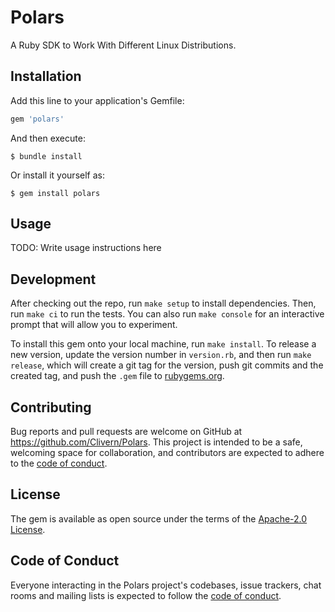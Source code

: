 # Polars

A Ruby SDK to Work With Different Linux Distributions.

## Installation

Add this line to your application's Gemfile:

```ruby
gem 'polars'
```

And then execute:

    $ bundle install

Or install it yourself as:

    $ gem install polars

## Usage

TODO: Write usage instructions here

## Development

After checking out the repo, run `make setup` to install dependencies. Then, run `make ci` to run the tests. You can also run `make console` for an interactive prompt that will allow you to experiment.

To install this gem onto your local machine, run `make install`. To release a new version, update the version number in `version.rb`, and then run `make release`, which will create a git tag for the version, push git commits and the created tag, and push the `.gem` file to [rubygems.org](https://rubygems.org).

## Contributing

Bug reports and pull requests are welcome on GitHub at https://github.com/Clivern/Polars. This project is intended to be a safe, welcoming space for collaboration, and contributors are expected to adhere to the [code of conduct](https://github.com/Clivern/Polars/blob/main/CODE_OF_CONDUCT.md).

## License

The gem is available as open source under the terms of the [Apache-2.0 License](https://www.apache.org/licenses/LICENSE-2.0.txt).

## Code of Conduct

Everyone interacting in the Polars project's codebases, issue trackers, chat rooms and mailing lists is expected to follow the [code of conduct](https://github.com/Clivern/Polars/blob/main/CODE_OF_CONDUCT.md).
